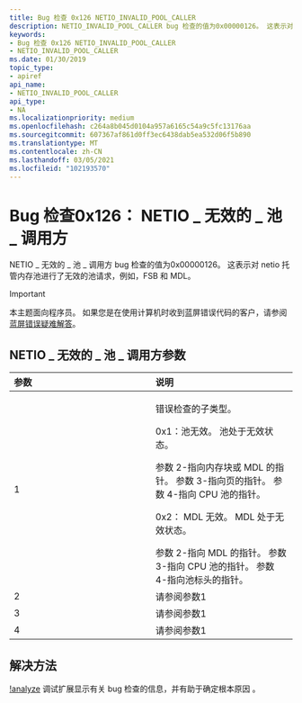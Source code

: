 ```yaml
---
title: Bug 检查 0x126 NETIO_INVALID_POOL_CALLER
description: NETIO_INVALID_POOL_CALLER bug 检查的值为0x00000126。 这表示对 netio 托管内存池进行了无效的池请求，例如，FSB 和 MDL。
keywords:
- Bug 检查 0x126 NETIO_INVALID_POOL_CALLER
- NETIO_INVALID_POOL_CALLER
ms.date: 01/30/2019
topic_type:
- apiref
api_name:
- NETIO_INVALID_POOL_CALLER
api_type:
- NA
ms.localizationpriority: medium
ms.openlocfilehash: c264a8b045d0104a957a6165c54a9c5fc13176aa
ms.sourcegitcommit: 607367af861d0ff3ec6438dab5ea532d06f5b890
ms.translationtype: MT
ms.contentlocale: zh-CN
ms.lasthandoff: 03/05/2021
ms.locfileid: "102193570"
---
```

# <a name="bug-check-0x126-netio_invalid_pool_caller"></a>Bug 检查0x126： NETIO \_ 无效的 \_ 池 \_ 调用方


NETIO \_ 无效的 \_ 池 \_ 调用方 bug 检查的值为0x00000126。 这表示对 netio 托管内存池进行了无效的池请求，例如，FSB 和 MDL。

> [!IMPORTANT]
> 本主题面向程序员。 如果您是在使用计算机时收到蓝屏错误代码的客户，请参阅[蓝屏错误疑难解答](https://www.windows.com/stopcode)。


## <a name="netio_invalid_pool_caller-parameters"></a>NETIO \_ 无效的 \_ 池 \_ 调用方参数


<table>
<colgroup>
<col width="50%" />
<col width="50%" />
</colgroup>
<thead>
<tr class="header">
<th align="left">参数</th>
<th align="left">说明</th>
</tr>
</thead>
<tbody>
<tr class="odd">
<td align="left">1</td>
<td align="left"><p>错误检查的子类型。</p>
<p>0x1：池无效。 池处于无效状态。</p>
参数 2-指向内存块或 MDL 的指针。
参数 3-指向页的指针。
参数 4-指向 CPU 池的指针。
<p>0x2： MDL 无效。 MDL 处于无效状态。</p>
参数 2-指向 MDL 的指针。
参数 3-指向 CPU 池的指针。
参数 4-指向池标头的指针。</td>
</tr>
<tr class="even">
<td align="left">2</td>
<td align="left">请参阅参数1</td>
</tr>
<tr class="odd">
<td align="left">3</td>
<td align="left">请参阅参数1</td>
</tr>
<tr class="even">
<td align="left">4</td>
<td align="left">请参阅参数1</td>
</tr>
</tbody>
</table>

## <a name="resolution"></a>解决方法

[!analyze](https://docs.microsoft.com/windows-hardware/drivers/debugger/-analyze) 调试扩展显示有关 bug 检查的信息，并有助于确定根本原因  。

 

 

 




